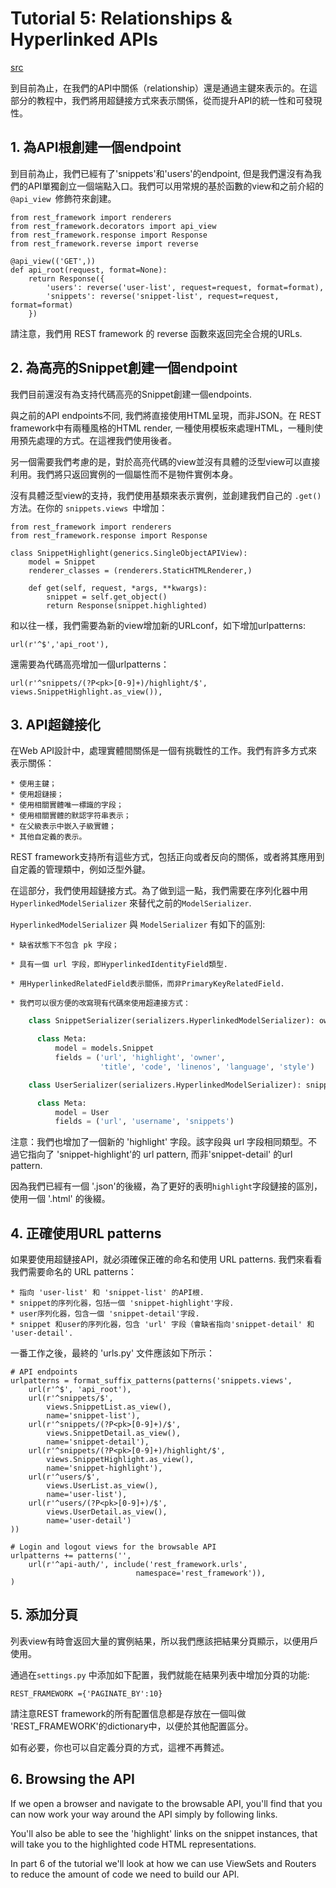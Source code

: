 # Tutorial 5: Relationships & Hyperlinked APIs

[src](http://django-rest-framework.org/tutorial/5-relationships-and-hyperlinked-apis.html)

到目前為止，在我們的API中關係（relationship）還是通過主鍵來表示的。在這部分的教程中，我們將用超鏈接方式來表示關係，從而提升API的統一性和可發現性。

## 1. 為API根創建一個endpoint

到目前為止，我們已經有了'snippets'和'users'的endpoint, 但是我們還沒有為我們的API單獨創立一個端點入口。我們可以用常規的基於函數的view和之前介紹的 `@api_view `修飾符來創建。

    from rest_framework import renderers
    from rest_framework.decorators import api_view
    from rest_framework.response import Response
    from rest_framework.reverse import reverse

    @api_view(('GET',))
    def api_root(request, format=None):
        return Response({
            'users': reverse('user-list', request=request, format=format),
            'snippets': reverse('snippet-list', request=request, format=format)
        })

請注意，我們用 REST framework 的 reverse 函數來返回完全合規的URLs.

## 2. 為高亮的Snippet創建一個endpoint

我們目前還沒有為支持代碼高亮的Snippet創建一個endpoints.

與之前的API endpoints不同, 我們將直接使用HTML呈現，而非JSON。在 REST framework中有兩種風格的HTML render, 一種使用模板來處理HTML，一種則使用預先處理的方式。在這裡我們使用後者。

另一個需要我們考慮的是，對於高亮代碼的view並沒有具體的泛型view可以直接利用。我們將只返回實例的一個屬性而不是物件實例本身。

沒有具體泛型view的支持，我們使用基類來表示實例，並創建我們自己的 `.get() `方法。在你的 `snippets.views `中增加：

    from rest_framework import renderers
    from rest_framework.response import Response

    class SnippetHighlight(generics.SingleObjectAPIView):
        model = Snippet
        renderer_classes = (renderers.StaticHTMLRenderer,)

        def get(self, request, *args, **kwargs):
            snippet = self.get_object()
            return Response(snippet.highlighted) 

和以往一樣，我們需要為新的view增加新的URLconf，如下增加urlpatterns:

    url(r'^$','api_root'),

還需要為代碼高亮增加一個urlpatterns：

    url(r'^snippets/(?P<pk>[0-9]+)/highlight/$', views.SnippetHighlight.as_view()),

## 3. API超鏈接化

在Web API設計中，處理實體間關係是一個有挑戰性的工作。我們有許多方式來表示關係：

    * 使用主鍵；
    * 使用超鏈接；
    * 使用相關實體唯一標識的字段；
    * 使用相關實體的默認字符串表示；
    * 在父級表示中嵌入子級實體；
    * 其他自定義的表示。

REST framework支持所有這些方式，包括正向或者反向的關係，或者將其應用到自定義的管理類中，例如泛型外鍵。

在這部分，我們使用超鏈接方式。為了做到這一點，我們需要在序列化器中用 `HyperlinkedModelSerializer` 來替代之前的`ModelSerializer`.

`HyperlinkedModelSerializer` 與 `ModelSerializer` 有如下的區別:

    * 缺省狀態下不包含 pk 字段；

    * 具有一個 url 字段，即HyperlinkedIdentityField類型.

    * 用HyperlinkedRelatedField表示關係，而非PrimaryKeyRelatedField.

    * 我們可以很方便的改寫現有代碼來使用超連接方式：
```python
    class SnippetSerializer(serializers.HyperlinkedModelSerializer): owner = serializers.Field(source='owner.username') highlight = serializers.HyperlinkedIdentityField(view_name='snippet-highlight', format='html')

      class Meta:
          model = models.Snippet
          fields = ('url', 'highlight', 'owner',
                    'title', 'code', 'linenos', 'language', 'style')

    class UserSerializer(serializers.HyperlinkedModelSerializer): snippets = serializers.HyperlinkedRelatedField(many=True, view_name='snippet-detail')

      class Meta:
          model = User
          fields = ('url', 'username', 'snippets')
```
注意：我們也增加了一個新的 'highlight' 字段。該字段與 url 字段相同類型。不過它指向了 'snippet-highlight'的 url pattern, 而非'snippet-detail' 的url pattern.

因為我們已經有一個 '.json'的後綴，為了更好的表明`highlight`字段鏈接的區別，使用一個 '.html' 的後綴。

## 4. 正確使用URL patterns

如果要使用超鏈接API，就必須確保正確的命名和使用 URL patterns. 我們來看看我們需要命名的 URL patterns：

    * 指向 'user-list' 和 'snippet-list' 的API根.
    * snippet的序列化器，包括一個 'snippet-highlight'字段.
    * user序列化器，包含一個 'snippet-detail'字段.
    * snippet 和user的序列化器，包含 'url' 字段（會缺省指向'snippet-detail' 和 'user-detail'.

一番工作之後，最終的 'urls.py' 文件應該如下所示：

    # API endpoints
    urlpatterns = format_suffix_patterns(patterns('snippets.views',
        url(r'^$', 'api_root'),
        url(r'^snippets/$',
            views.SnippetList.as_view(),
            name='snippet-list'),
        url(r'^snippets/(?P<pk>[0-9]+)/$',
            views.SnippetDetail.as_view(),
            name='snippet-detail'),
        url(r'^snippets/(?P<pk>[0-9]+)/highlight/$',
            views.SnippetHighlight.as_view(),
            name='snippet-highlight'),
        url(r'^users/$',
            views.UserList.as_view(),
            name='user-list'),
        url(r'^users/(?P<pk>[0-9]+)/$',
            views.UserDetail.as_view(),
            name='user-detail')
    ))

    # Login and logout views for the browsable API
    urlpatterns += patterns('',    
        url(r'^api-auth/', include('rest_framework.urls',
                                namespace='rest_framework')),
    ) 

## 5. 添加分頁

列表view有時會返回大量的實例結果，所以我們應該把結果分頁顯示，以便用戶使用。

通過在`settings.py` 中添加如下配置，我們就能在結果列表中增加分頁的功能:

    REST_FRAMEWORK ={'PAGINATE_BY':10}

請注意REST framework的所有配置信息都是存放在一個叫做 'REST_FRAMEWORK'的dictionary中，以便於其他配置區分。

如有必要，你也可以自定義分頁的方式，這裡不再贅述。

## 6. Browsing the API

If we open a browser and navigate to the browsable API, you'll find that you can now work your way around the API simply by following links.

You'll also be able to see the 'highlight' links on the snippet instances, that will take you to the highlighted code HTML representations.

In part 6 of the tutorial we'll look at how we can use ViewSets and Routers to reduce the amount of code we need to build our API.

